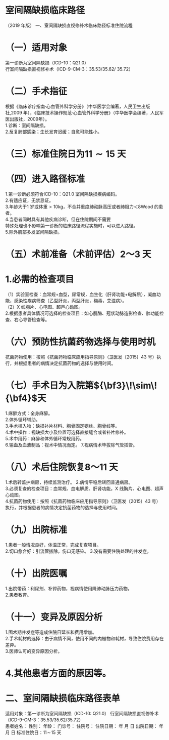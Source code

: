 # 室间隔缺损临床路径  
（2019 年版） 一、室间隔缺损直视修补术临床路径标准住院流程  
# （一）适用对象  
第一诊断为室间隔缺损（ICD-10：Q21.0）  
行室间隔缺损直视修补术（ICD-9-CM-3：35.53/35.62/ 35.72）  
# （二）手术指征  
根据《临床诊疗指南·心血管外科学分册》（中华医学会编著，人民卫生出版社,2009 年），《临床技术操作规范·心血管外科学分册》（中华医学会编著，人民军医出版社，2009年）。  
1.诊断：室间隔缺损。  
2.反复肺部感染；生长发育迟缓；自愈可能性小。  
# （三）标准住院日为$\pmb{11\sim15}$ 天  
# （四）进入路径标准  
1.第一诊断必须符合ICD-10：Q21.0 室间隔缺损疾病编码。  
2.有适应证，无禁忌证。  
3.年龄大于1 岁或体重$>10\mathsf{k g}$，不合并重度肺动脉高压或者肺阻力＜8Wood 的患者。  
4.当患者同时具有其他疾病诊断，但在住院期间不需要  
特殊处理也不影响第一诊断的临床路径流程实施时，可以进入路径。  
5.除外肌部多发室间隔缺损。  
# （五）术前准备（术前评估）2～3 天  
# 1.必需的检查项目  
（1）实验室检查：血常规$+$血型，尿常规，血生化（肝肾功能$+$电解质），凝血功能，感染性疾病筛查（乙型肝炎，丙型肝炎，梅毒，艾滋病）。  
（2）X 线胸片、心电图、超声心动图。  
2.根据患者具体情况可选择的检查项目：如心肌酶、冠状动脉造影检查、肺功能检查、右心导管检查等。  
# （六）预防性抗菌药物选择与使用时机  
抗菌药物使用：按照《抗菌药物临床应用指导原则》（卫医发〔2015〕43 号）执行，并根据患者的病情决定抗菌药物的选择与使用时间。  
# （七）手术日为入院第${\bf3}\!\sim\!{\bf4}$天  
1.麻醉方式：全身麻醉。  
2.体外循环辅助。  
3.手术植入物：缺损补片材料、胸骨固定钢丝、胸骨线等。  
4.术中操作：视缺损大小及位置可选择直接缝合或者补片修补。  
5.术中用药：麻醉和体外循环常规用药。  
6.输血及血液制品：视术中情况而定。 7.视病情术毕拔除气管插管。  
# （八）术后住院恢复8～11 天  
1.术后转监护病房，持续监测治疗。 2.病情平稳后转回普通病房。  
3.必须复查的检查项目：血常规、血电解质、肝肾功能，X 线胸片、心电图、超声心动图。  
4.抗菌药物使用：按照《抗菌药物临床应用指导原则》（卫医发〔2015〕43 号）执行，并根据患者的病情决定抗菌药物的选择与使用时间。  
# （九）出院标准  
1.患者一般情况良好，体温正常，完成复查项目。  
2.切口愈合好：引流管拔除，伤口无感染。 3.没有需要住院处理的并发症。  
# （十）出院医嘱  
1.出院带药：利尿剂、补钾药物，视病情使用降肺动脉压力药物。  
2.患者教育。  
# （十一）变异及原因分析  
1.围术期并发症等造成住院日延长和费用增加。  
2.手术耗材的选择：由于病情不同，使用不同的内植物和耗材，导致住院费用存在差异。  
3.医师认可的变异原因分析。  
# 4.其他患者方面的原因等。  
# 二、室间隔缺损临床路径表单  
适用对象：第一诊断为室间隔缺损（ICD-10: Q21.0） 行室间隔缺损直视修补术（ICD-9-CM-3：35.53/35.62/35.72）  
患者姓名：      性别：      年龄：      门诊号：      住院号：       住院日期：   年   月   日  出院日期：   年   月   日  标准住院日：$11\!\sim\!15$ 天  
